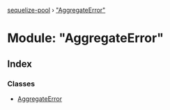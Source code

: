 [sequelize-pool](../README.md) › ["AggregateError"](_aggregateerror_.md)

# Module: "AggregateError"

## Index

### Classes

* [AggregateError](../classes/_aggregateerror_.aggregateerror.md)
